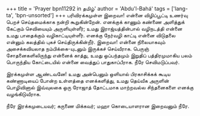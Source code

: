 +++
title = 'Prayer bpn11292 in தமிழ்'
author = 'Abdu'l-Bahá'
tags = ['lang-ta', 'bpn-unsorted']
+++
பரிவிரக்கமுள்ள இறைவா! என்னை விழிப்பூட்டி உணர்வு பெறச் செய்தமைக்காக நன்றி கூறுகின்றேன். எனக்குக் காணும் கண்ணை அளித்துக் கேட்கும் செவியையும் அருளியுள்ளீர்; உமது இராஜ்யத்தின்பால் வழிநடத்தி என்னை உமது பாதைக்கும் வழிகாட்டியுள்ளீர். எனக்கு நேர்வழி காட்டி என்னை விடுதலை என்னும் கலத்தில் புகச் செய்திருக்கின்றீர். இறைவா! என்னை நிலையாகவும் அசைக்கவியலாத  நம்பிக்கை-யுடனும் இருக்கச் செய்வீராக. பெருஞ் சோதனைகளிலிருந்து என்னைக் காத்து, உமது ஒப்பந்தமும் இறுதிப் பத்திரமுமாகிய பலம் பொருந்திய கோட்டையில் என்னை வைத்துப் பாதுகாப்பீராக. நீரே செவிமடுப்பவர். 

இரக்கமுள்ள ஆண்டவனே! உமது அன்பெனும் ஒளியால் பிரகாசிக்கக் கூடிய கண்ணாடியைப் போன்ற உள்ளத்தை எனக்களித்து, உமது தெய்வீக அருளின் பொழிவினால் இவ்வுலகை ஒரு ரோஜாத் தோட்டமாக மாற்றவல்ல சிந்தனைகளை எனக்கு வழங்கிடுவீராக.

 நீரே இரக்கமுடையவர்; கருணை மிக்கவர்; மஹா கொடையாளரான இறைவனும் நீரே.
